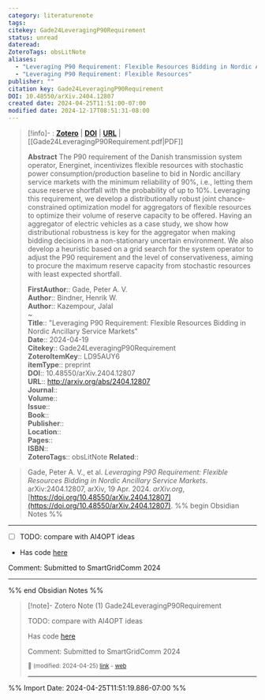 ```yaml
---
category: literaturenote
tags: 
citekey: Gade24LeveragingP90Requirement
status: unread
dateread: 
ZoteroTags: obsLitNote
aliases:
  - "Leveraging P90 Requirement: Flexible Resources Bidding in Nordic Ancillary Service Markets"
  - "Leveraging P90 Requirement: Flexible Resources"
publisher: ""
citation key: Gade24LeveragingP90Requirement
DOI: 10.48550/arXiv.2404.12807
created date: 2024-04-25T11:51:00-07:00
modified date: 2024-12-17T08:51:31-08:00
---
```


> [!info]- : [**Zotero**](zotero://select/library/items/LD95AUY6)  | [**DOI**](https://doi.org/10.48550/arXiv.2404.12807)  | [**URL**](http://arxiv.org/abs/2404.12807) | [[Gade24LeveragingP90Requirement.pdf|PDF]]
>
> 
> **Abstract**
> The P90 requirement of the Danish transmission system operator, Energinet, incentivizes flexible resources with stochastic power consumption/production baseline to bid in Nordic ancillary service markets with the minimum reliability of 90%, i.e., letting them cause reserve shortfall with the probability of up to 10%. Leveraging this requirement, we develop a distributionally robust joint chance-constrained optimization model for aggregators of flexible resources to optimize their volume of reserve capacity to be offered. Having an aggregator of electric vehicles as a case study, we show how distributional robustness is key for the aggregator when making bidding decisions in a non-stationary uncertain environment. We also develop a heuristic based on a grid search for the system operator to adjust the P90 requirement and the level of conservativeness, aiming to procure the maximum reserve capacity from stochastic resources with least expected shortfall.
> 
> 
> **FirstAuthor**:: Gade, Peter A. V.  
> **Author**:: Bindner, Henrik W.  
> **Author**:: Kazempour, Jalal  
~    
> **Title**:: "Leveraging P90 Requirement: Flexible Resources Bidding in Nordic Ancillary Service Markets"  
> **Date**:: 2024-04-19  
> **Citekey**:: Gade24LeveragingP90Requirement  
> **ZoteroItemKey**:: LD95AUY6  
> **itemType**:: preprint  
> **DOI**:: 10.48550/arXiv.2404.12807  
> **URL**:: http://arxiv.org/abs/2404.12807  
> **Journal**::   
> **Volume**::   
> **Issue**::   
> **Book**::   
> **Publisher**::   
> **Location**::    
> **Pages**::   
> **ISBN**::   
> **ZoteroTags**:: obsLitNote
> **Related**:: 

> Gade, Peter A. V., et al. _Leveraging P90 Requirement: Flexible Resources Bidding in Nordic Ancillary Service Markets_. arXiv:2404.12807, arXiv, 19 Apr. 2024. _arXiv.org_, [https://doi.org/10.48550/arXiv.2404.12807](https://doi.org/10.48550/arXiv.2404.12807).
%% begin Obsidian Notes %%
___

- [ ] TODO: compare with AI4OPT ideas
- Has code [here](https://github.com/PeterAVG/p90_drjcc)

Comment: Submitted to SmartGridComm 2024
___
%% end Obsidian Notes %%

> [!note]- Zotero Note (1)
> Gade24LeveragingP90Requirement
> 
> TODO: compare with AI4OPT ideas
> 
> Has code [here](https://github.com/PeterAVG/p90_drjcc)
> 
> Comment: Submitted to SmartGridComm 2024
> 
> <small>📝️ (modified: 2024-04-25) [link](zotero://select/library/items/QWHWR788) - [web](http://zotero.org/users/60638/items/QWHWR788)</small>
>  
> ---




%% Import Date: 2024-04-25T11:51:19.886-07:00 %%
